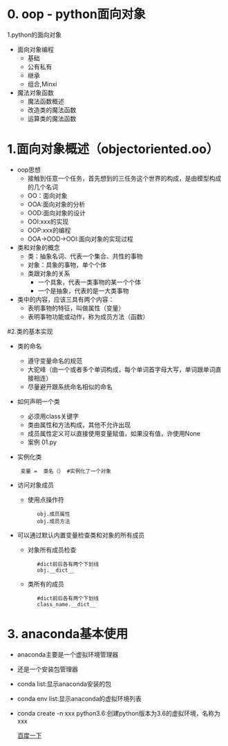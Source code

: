 # 0. oop - python面向对象
1.python的面向对象
* 面向对象编程
   * 基础
   * 公有私有
   * 继承
   * 组合,Minxi
* 魔法对象函数
   * 魔法函数概述
   * 改造类的魔法函数
   * 运算类的魔法函数
  
# 1.面向对象概述（objectoriented.oo）
* oop思想
  * 接触到任意一个任务，首先想到的三任务这个世界的构成，是由模型构成的几个名词
  * OO：面向对象
  * OOA:面向对象的分析
  * OOD:面向对象的设计
  * OOI:xxx的实现
  * OOP:xxx的编程
  * OOA->OOD->OOI:面向对象的实现过程
* 类和对象的概念
  * 类：抽象名词、代表一个集合、共性的事物
  * 对象：具象的事物，单个个体
  * 类跟对象的关系
    * 一个具象，代表一类事物的某一个个体
    * 一个是抽象，代表的是一大类事物
* 类中的内容，应该三具有两个内容：
  * 表明事物的特征，叫做属性（变量）
  * 表明事物功能或动作，称为成员方法（函数）
  
#2.类的基本实现
* 类的命名
   * 遵守变量命名的规范
   * 大驼峰（由一个或者多个单词构成，每个单词首字母大写，单词跟单词直接相连）
   * 尽量避开跟系统命名相似的命名
* 如何声明一个类
   * 必须用class关键字
   * 类由属性和方法构成，其他不允许出现
   * 成员属性定义可以直接使用变量赋值，如果没有值，许使用None
   * 案例 01.py
* 实例化类

       变量 =  类名（） #实例化了一个对象
* 访问对象成员
   * 使用点操作符
   
            obj.成员属性
            obj.成员方法
* 可以通过默认内置变量检查类和对象的所有成员
   * 对象所有成员检查
   
            #dict前后各有两个下划线
            obj.__dict__
   * 类所有的成员
   
            #dict前后各有两个下划线
            class_name.__dict__          

# 3. anaconda基本使用
* anaconda主要是一个虚拟环境管理器
* 还是一个安装包管理器
* conda list:显示anaconda安装的包
* conda env list:显示anaconda的虚拟环境列表
* conda create -n xxx python3.6:创建python版本为3.6的虚拟环境，名称为xxx

   [百度一下](www.baidu.com)